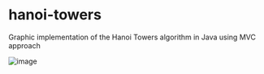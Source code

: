 # hanoi-towers
Graphic implementation of the Hanoi Towers algorithm in Java using MVC approach

![image](https://github.com/Fernand0gh/hanoi-towers/assets/117942609/603dcf7a-4402-434e-9b42-52b8b6ce6d0d)
